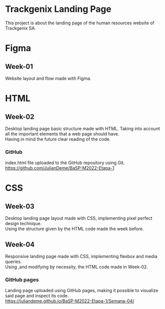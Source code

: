 # Trackgenix Landing Page
This project is about the landing page of the human resources website of Trackgenix SA. 

# Figma
## Week-01

Website layout and flow made with Figma.

# HTML
## Week-02

Desktop landing page basic structure made with HTML. 
Taking into account all the important elements that a web page should have.
<br />
Having in mind the future clear reading of the code.
### GitHub
index.html file uploaded to the GitHub repository using Git.
<br />
https://github.com/JulianDeme/BaSP-M2022-Etapa-1


# CSS
## Week-03

Desktop landing page layout made with CSS, implementing pixel perfect design technique. 
<br />
Using the structure given by the HTML code made the week before.

## Week-04

Responsive landing page made with CSS, implementing flexbox and media queries. 
<br />
Using ,and modifying by necessity, the HTML code made in Week-02.

### GitHub pages
Landing page uploaded using GitHub pages, making it possible to visualize said page and inspect its code.
<br />
https://juliandeme.github.io/BaSP-M2022-Etapa-1/Semana-04/


